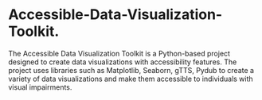 # Accessible-Data-Visualization-Toolkit.
The Accessible Data Visualization Toolkit is a Python-based project designed to create data visualizations with accessibility features. The project uses libraries such as Matplotlib, Seaborn, gTTS, Pydub to create a variety of data visualizations and make them accessible to individuals with visual impairments.
